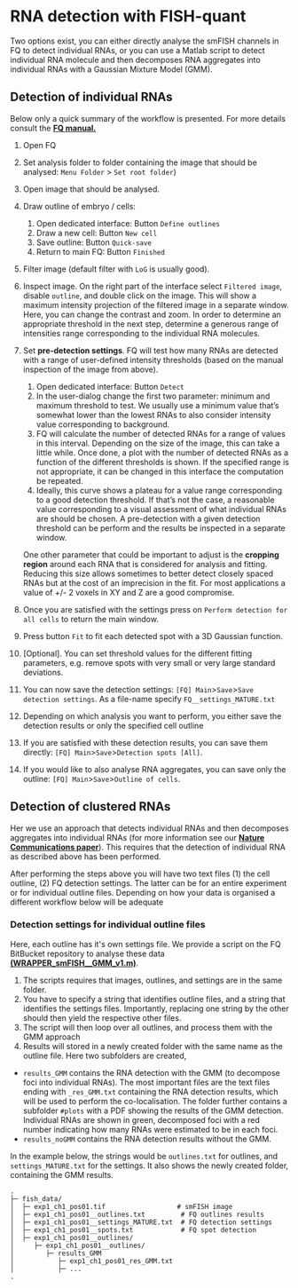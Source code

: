 # RNA detection with FISH-quant

Two options exist, you can either directly analyse the smFISH channels in FQ to
detect individual RNAs, or you can use a Matlab script to detect individual RNA
molecule and then decomposes RNA aggregates into individual RNAs with a Gaussian
Mixture Model (GMM).

## Detection of individual RNAs

Below only a quick summary of the workflow is presented. For more details consult the 
<a href="https://bitbucket.org/muellerflorian/fish_quant/src/master/Documentation/FISH_QUANT_v3.pdf" target="_blank">**FQ manual.**</a> 
 
1.  Open FQ
2.  Set analysis folder to folder containing the image that should be analysed:
    `Menu Folder` > `Set root folder`)
3.  Open image that should be analysed.
4.  Draw outline of embryo / cells:
    1.  Open dedicated interface: 	Button	`Define outlines`
    2.  Draw a new cell: Button	`New cell`
    3.  Save outline: Button	`Quick-save`
    4.  Return to main FQ: Button 	`Finished`
5.  Filter image (default filter with `LoG` is usually good).
6.  Inspect image. On the right part of the interface select `Filtered image`,
    disable `outline`, and double click on the image. This will show a maximum
    intensity projection of the filtered image in a separate window. Here, you can
    change the contrast and zoom. In order to determine an appropriate threshold
    in the next step, determine a generous range of intensities range corresponding
    to the individual RNA molecules.
7.  Set **pre-detection settings**. FQ will test how many RNAs are detected with a
    range of user-defined intensity thresholds (based on the manual inspection of
    the image from above).

    1. Open dedicated interface:	Button `Detect`
    0. In the user-dialog change the first two parameter: minimum and maximum
           threshold to test. We usually use a minimum value that’s somewhat lower
           than the lowest RNAs to also consider intensity value corresponding to background.
    0. FQ will calculate the number of detected RNAs for a range of values in
           this interval. Depending on the size of the image, this can take a little while. Once done, a plot with the number of detected RNAs as a function of the different thresholds is shown. If the specified range is not appropriate, it can be changed in this interface the computation be repeated.
    0. Ideally, this curve shows a plateau for a value range corresponding to a
           good detection threshold. If that’s not the case, a reasonable value
           corresponding to a visual assessment of what individual RNAs are should be chosen. A pre-detection with a given detection threshold can be perform and the results be inspected in a separate window.

      One other parameter that could be important to adjust is the **cropping region** around each RNA that is considered for analysis and fitting. Reducing this size allows sometimes to better detect closely spaced RNAs but at the cost of an  imprecision in the fit. For most applications a value of +/- 2 voxels in XY and Z are a good compromise.

8.  Once you are satisfied with the settings press on `Perform detection for all cells` to return the main window.
9.  Press button `Fit` to fit each detected spot with a 3D Gaussian function.
10. [Optional]. You can set threshold values for the different fitting parameters,
    e.g. remove spots with very small or very large standard deviations.
11. You can now save the detection settings: `[FQ] Main`>`Save`>`Save detection settings`.
    As a file-name specify `FQ__settings_MATURE.txt`
12. Depending on which analysis you want to perform, you either save the detection
    results or only the specified cell outline
13. If you are satisfied with these detection results, you can save them directly:  `[FQ] Main`>`Save`>`Detection spots [All]`.
14. If you would like to also analyse RNA aggregates, you can save only the outline: `[FQ] Main`>`Save`>`Outline of cells`.

## Detection of clustered RNAs
Her we use an approach that detects individual RNAs and then decomposes aggregates into individual RNAs 
(for more information see our 
<a href="https://www.nature.com/articles/s41467-018-06868-w" target="_blank">**Nature Communications paper**</a>). 
This requires that the detection of individual RNA as described above has been performed.

After performing the steps above you will have two text files (1) the cell outline,
(2) FQ detection settings. The latter can be for an entire experiment or for individual
outline files. Depending on how your data is organised a different workflow below
will be adequate

### Detection settings for individual outline files
Here, each outline has it's own settings file. We provide a script on the FQ BitBucket repository to analyse these data
<a href="https://bitbucket.org/muellerflorian/fish_quant/src/master/locFISH/WRAPPER_smFISH__GMM_v1.m" target="_blank">**(WRAPPER_smFISH__GMM_v1.m)**</a>. 


1. The scripts requires that images, outlines, and settings are in the same folder.
2. You have to specify a string that identifies outline files, and a  string that
 identifies the settings files. Importantly, replacing one string by the other should
 then yield the respective other files.
3. The script will then loop over all outlines, and process them with the GMM approach
4. Results will stored in a newly created folder with the same name as the outline file.
  Here two subfolders are created,
  -   `results_GMM` contains the RNA detection with the GMM (to decompose foci into
      individual RNAs). The most important files are the text files ending
      with `_res_GMM.txt` containing the RNA detection results, which will be used
      to perform the co-localisation. The folder further contains a subfolder `#plots`
      with a PDF showing the results of the GMM detection. Individual RNAs are
       shown in green, decomposed foci with a red number indicating how many RNAs
      were estimated to be in each foci.
  -   `results_noGMM` contains the RNA detection results without the GMM.

In the example below, the strings would be `outlines.txt` for outlines, and
`settings_MATURE.txt` for the settings. It also shows the newly created folder,
containing the GMM results.

```
.
├─ fish_data/
│  ├─ exp1_ch1_pos01.tif                  # smFISH image
│  ├─ exp1_ch1_pos01__outlines.txt         # FQ outlines results
│  ├─ exp1_ch1_pos01__settings_MATURE.txt  # FQ detection settings
│  ├─ exp1_ch1_pos01__spots.txt            # FQ spot detection
│  ├─ exp1_ch1_pos01__outlines/
│     ├─ exp1_ch1_pos01__outlines/
│        ├─ results_GMM
│           ├─ exp1_ch1_pos01_res_GMM.txt
│           ├─ ...
.
```
